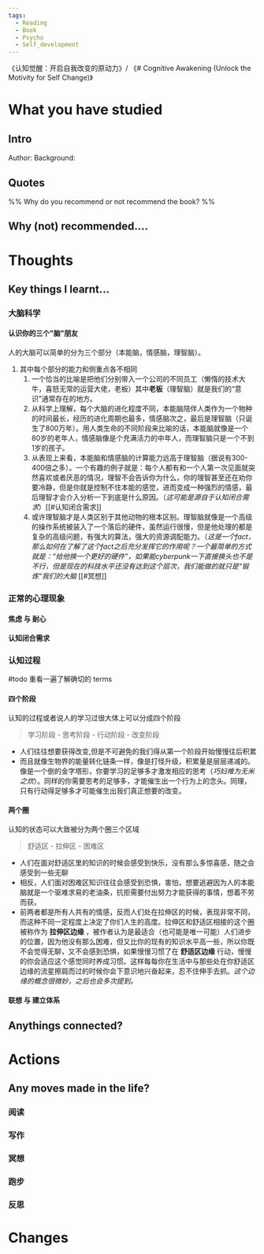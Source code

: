 ```yaml
---
tags:
  - Reading
  - Book
  - Psycho
  - Self_development
---
```

《认知觉醒：开启自我改变的原动力》/ 《# Cognitive Awakening (Unlock the Motivity for Self Change)》
# What you have studied

## Intro
Author:
Background:

## Quotes


%% Why do you recommend or not recommend the book? %%
## Why (not) recommended....



# Thoughts
## Key things I learnt...

### 大脑科学
#### 认识你的三个"脑"朋友
人的大脑可以简单的分为三个部分（本能脑，情感脑，理智脑）。
1. 其中每个部分的能力和侧重点各不相同
	1. 一个恰当的比喻是把他们分别带入一个公司的不同员工（懒惰的技术大牛，喜怒无常的运营大佬，老板）其中**老板**（理智脑）就是我们的“意识”通常存在的地方。
	2. 从科学上理解，每个大脑的进化程度不同，本能脑陪伴人类作为一个物种的时间最长，经历的进化周期也最多，情感脑次之，最后是理智脑（只诞生了800万年）。用人类生命的不同阶段来比喻的话，本能脑就像是一个80岁的老年人，情感脑像是个充满活力的中年人，而理智脑只是一个不到1岁的孩子。
	3. 从表现上来看，本能脑和情感脑的计算能力远高于理智脑（据说有300-400倍之多）。一个有趣的例子就是：每个人都有和一个人第一次见面就突然喜欢或者厌恶的情况，理智不会告诉你为什么，你的理智甚至还在劝你要冷静，但是你就是控制不住本能的感觉，进而变成一种强烈的情感，最后理智才会介入分析一下到底是什么原因。（*这可能是源自于认知闭合需求*）[[#认知闭合需求]]
	4. 或许理智脑才是人类区别于其他动物的根本区别。理智脑就像是一个高级的操作系统被装入了一个落后的硬件，虽然运行很慢，但是他处理的都是复杂的高级问题，有强大的算法，强大的资源调配能力。（*这是一个fact，那么如何在了解了这个fact之后充分发挥它的作用呢？一个最简单的方式就是：“给他换一个更好的硬件”，如果能cyberpunk一下直接换头也不是不行，但是现在的科技水平还没有达到这个层次，我们能做的就只是“锻炼“我们的大脑* [[#冥想]] 

### 正常的心理现象
#### 焦虑 与 耐心

#### 认知闭合需求


### 认知过程
#todo 重看一遍了解确切的 terms

#### 四个阶段
认知的过程或者说人的学习过很大体上可以分成四个阶段
> 学习阶段 - 思考阶段 - 行动阶段 - 改变阶段
- 人们往往想要获得改变,但是不可避免的我们得从第一个阶段开始慢慢往后积累
- 而且就像生物界的能量转化链条一样，像是打怪升级，积累量是层层递减的。像是一个倒的金字塔形，你要学习的足够多才激发相应的思考（*巧妇难为无米之炊*）。同样的你需要思考的足够多，才能催生出一个行为上的念头。同理，只有行动得足够多才可能催生出我们真正想要的改变。

#### 两个圈
认知的状态可以大致被分为两个圈三个区域
> 舒适区 - 拉伸区 - 困难区
- 人们在面对舒适区里的知识的时候会感受到快乐，没有那么多惊喜感，随之会感受到一些无聊
- 相反，人们面对困难区知识往往会感受到恐惧，害怕，想要逃避因为人的本能脑就是一个驱难求易的老油条，抗拒需要付出努力才能获得的事情，想着不劳而获。
- 前两者都是所有人共有的情感，反而人们处在拉伸区的时候，表现非常不同，而这种不同一定程度上决定了你们人生的高度。拉伸区和舒适区相接的这个圈被称作为 **拉伸区边缘** ，被作者认为是最适合（也可能是唯一可能）人们进步的位置，因为他没有那么困难，但又比你的现有的知识水平高一些，所以你既不会觉得无聊，又不会感到恐惧，如果慢慢习惯了在 **舒适区边缘** 行动，慢慢的你会适应这个感觉同时养成习惯。这样每每你在生活中与那些处在你舒适区边缘的流星擦肩而过的时候你会下意识地兴奋起来，忍不住伸手去抓。*这个边缘的概念很微妙，之后也会多次提到。*


#### 联想 与 建立体系







## Anythings connected?



# Actions
## Any moves made in the life?

### 阅读

### 写作

### 冥想

### 跑步

### 反思

# Changes

